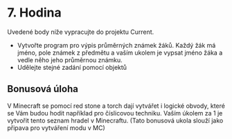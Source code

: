 # 7. Hodina
Uvedené body níže vypracujte do projektu Current.

- Vytvořte program pro výpis průměrných známek žáků. Každý žák má jméno, pole známek z předmětu a vaším ukolem je vypsat jméno žáka a vedle něho jeho průměrnou známku.
- Udělejte stejné zadání pomocí objektů

## Bonusová úloha
V Minecraft se pomocí red stone a torch dají vytvářet i logické obvody, které se Vám budou hodit například pro číslicovou techniku.
Vaším úkolem za 1 je vytvořit tento seznam hradel v Minecraftu. (Tato bonusová ukola slouží jako připava pro vytváření modu v MC)
